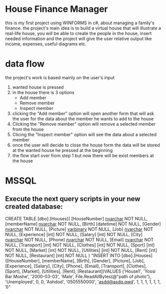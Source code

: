 # House Finance Manager

this is my first project using WINFORMS in c#, about managing a family's finance. the project's main idea is to build a virtual house that will illustrate a real-life house, you will be able to create the people in the house, insert needed information and the project will give the user relative output like income, expenses, useful diagrams etc.

# data flow
the project's work is based mainly on the user's input
<ol>
  <li> wanted house is pressed</li>
  <li> in the house there is 3 options
    <ul>
      <li> Add member</li>
      <li> Remove member</li>
      <li> Inspect member</li>
    </ul>
  </li>
  <li> clicking the "Add member" option will open another form that will ask the user for the data about the member he wants to add to the house</li>
  <li> Clicking the "Remove member" option will remove a selected member from the house </li>
  <li> Clicing the "Inspect member" option will see the data about a selected member</li>
  <li> once the user will decide to close the house form the data will be stored at the wanted house he pressed at the beginning</li>
  <li> the flow start over from step 1 but now there will be exist members at the house</li>
</ol>

# MSSQL
## Execute the next query scripts in your new created database:
CREATE TABLE [dbo].[Houses](
	[HouseNumber] [nvarchar](50) NOT NULL,
	[memberName] [nvarchar](50) NOT NULL,
	[Birth] [datetime] NOT NULL,
	[Gender] [nvarchar](50) NOT NULL,
	[Picture] [varbinary](max) NOT NULL,
	[Job] [nvarchar](50) NOT NULL,
	[Experience] [int] NOT NULL,
	[Salary] [int] NOT NULL,
	[City] [nvarchar](50) NOT NULL,
	[Phone] [nvarchar](50) NOT NULL,
	[Email] [nvarchar](50) NOT NULL,
	[Transport] [int] NOT NULL,
	[Clothes] [int] NOT NULL,
	[Sport] [int] NOT NULL,
	[Market] [int] NOT NULL,
	[Utilities] [int] NOT NULL,
	[Rent] [int] NOT NULL,
	[Restaurant] [int] NOT NULL
)
"INSERT INTO [dbo].[Houses] ([HouseNumber], [memberName], [Birth], [Gender], [Picture], [Job], [Experience], [Salary], [City], [Phone], [Email], [Transport], [Clothes], [Sport], [Market], [Utilities], [Rent], [Restaurant])VALUES ('House1', 'Yossi Bar Moshe', '2000-03-03', 'Male', File.ReadAllBytes(@"path of photo"), 'Unemployed', 0, 0, 'Ashdod', '0505550000', 'asdd@asdq.qwd', 1, 1, 1, 1, 1, 1, 1)"
